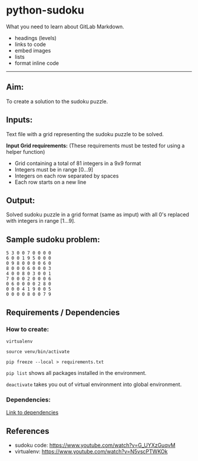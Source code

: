 # python-sudoku

What you need to learn about GitLab Markdown.

* headings (levels)
* links to code
* embed images
* lists
* format inline code

---

## Aim: 

To create a solution to the sudoku puzzle.

## Inputs:

Text file with a grid representing the sudoku puzzle to be solved.

**Input Grid requirements:**
(These requirements must be tested for using a helper function)

* Grid containing a total of 81 integers in a 9x9 format
* Integers must be in range [0...9] 
* Integers on each row separated by spaces
* Each row starts on a new line

## Output:

Solved sudoku puzzle in a grid format (same as imput) with all 0's replaced with integers in range [1...9].

## Sample sudoku problem:

```text
5 3 0 0 7 0 0 0 0
6 0 0 1 9 5 0 0 0
0 9 8 0 0 0 0 6 0
8 0 0 0 6 0 0 0 3
4 0 0 8 0 3 0 0 1
7 0 0 0 2 0 0 0 6
0 6 0 0 0 0 2 8 0
0 0 0 4 1 9 0 0 5
0 0 0 0 8 0 0 7 9
```

## Requirements / Dependencies 

### How to create:

`virtualenv`

`source venv/bin/activate`

`pip freeze --local > requirements.txt`

`pip list` shows all packages installed in the environment.

`deactivate` takes you out of virtual environment into global environment.

### Dependencies:

[Link to dependencies](requirements.txt)

## References

* sudoku code: https://www.youtube.com/watch?v=G_UYXzGuqvM
* virtualenv: https://www.youtube.com/watch?v=N5vscPTWKOk
